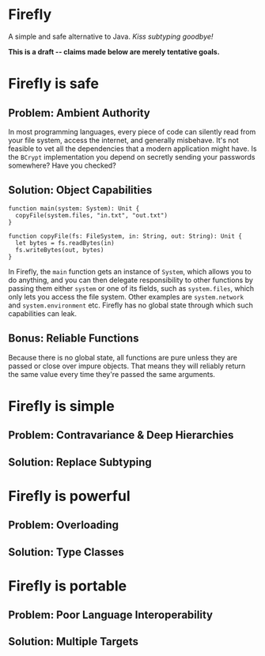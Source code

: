 # Firefly
A simple and safe alternative to Java. *Kiss subtyping goodbye!*

**This is a draft -- claims made below are merely tentative goals.**


# Firefly is safe

## Problem: Ambient Authority

In most programming languages, every piece of code can silently read from your file system, access the internet, and generally misbehave. It's not feasible to vet all the dependencies that a modern application might have. Is the `BCrypt` implementation you depend on secretly sending your passwords somewhere? Have you checked?

## Solution: Object Capabilities

```
function main(system: System): Unit {
  copyFile(system.files, "in.txt", "out.txt")
}

function copyFile(fs: FileSystem, in: String, out: String): Unit {
  let bytes = fs.readBytes(in)
  fs.writeBytes(out, bytes)
}
```

In Firefly, the `main` function gets an instance of `System`, which allows you to do anything, and you can then delegate responsibility to other functions by passing them either `system` or one of its fields, such as `system.files`, which only lets you access the file system. Other examples are `system.network` and `system.environment` etc. Firefly has no global state through which such capabilities can leak.

## Bonus: Reliable Functions

Because there is no global state, all functions are pure unless they are passed or close over impure objects. That means they will reliably return the same value every time they're passed the same arguments.


# Firefly is simple

## Problem: Contravariance & Deep Hierarchies



## Solution: Replace Subtyping




# Firefly is powerful

## Problem: Overloading

## Solution: Type Classes


# Firefly is portable

## Problem: Poor Language Interoperability

## Solution: Multiple Targets

